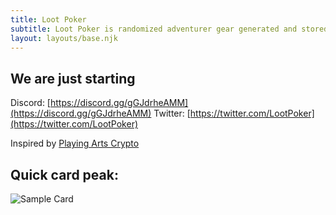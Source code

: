 ```yaml
---
title: Loot Poker
subtitle: Loot Poker is randomized adventurer gear generated and stored on chain. Each NFT contains 5 cards. You can interpret the values of cards according to poker rules. Feel free to use Loot Poker in any way you want. Let's play, build and earn together.
layout: layouts/base.njk
---
```

## We are just starting

Discord: [https://discord.gg/gGJdrheAMM](https://discord.gg/gGJdrheAMM)
Twitter: [https://twitter.com/LootPoker](https://twitter.com/LootPoker)

Inspired by  [Playing Arts Crypto](https://playingarts.com/en/crypto)

##  Quick card peak:

![Sample Card](/images/pokerlootcard.jpg)

